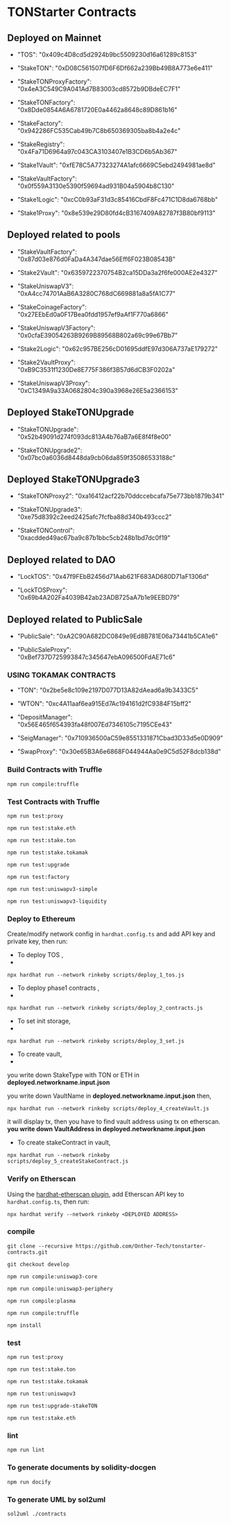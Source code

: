 # TONStarter Contracts

## Deployed on Mainnet

* "TOS": "0x409c4D8cd5d2924b9bc5509230d16a61289c8153"

* "StakeTON": "0xD08C561507fD6F6Df662a239Bb49B8A773e6e411"

* "StakeTONProxyFactory": "0x4eA3C549C9A041Ad7B83003cd8572b9DBdeEC7F1"

* "StakeTONFactory": "0x8Dde0854A6A6781720E0a4462a8648c89D861b16"

* "StakeFactory": "0x942286FC535Cab49b7C8b650369305ba8b4a2e4c"

* "StakeRegistry": "0x4Fa71D6964a97c043CA3103407e1B3CD6b5Ab367"

* "Stake1Vault": "0xfE78C5A77323274A1afc6669C5ebd2494981ae8d"

* "StakeVaultFactory": "0x0f559A3130e5390f59694ad931B04a5904b8C130"

* "Stake1Logic": "0xcC0b93aF31d3c85416CbdF8Fc471C1D8da6768bb"

* "Stake1Proxy": "0x8e539e29D80fd4cB3167409A82787f3B80bf9113"

## Deployed related to pools

* "StakeVaultFactory": "0x87d03e876d0FaDa4A347dae56Eff6F023B08543B"

* "Stake2Vault": "0x6359722370754B2ca15DDa3a2f6fe000AE2e4327"

* "StakeUniswapV3": "0xA4cc74701AaB6A3280C768dC669881a8a5fA1C77"

* "StakeCoinageFactory": "0x27EEbEd0a0F17Bea0fdd1957ef9aAf1F770a6866"

* "StakeUniswapV3Factory": "0x0cfaE39054263B9269B89568B802a69c99e67Bb7"

* "Stake2Logic": "0x62c957BE256cD01695ddfE97d306A737aE179272"

* "Stake2VaultProxy": "0xB9C3531f1230De8E775F386f3B57d6dCB3F0202a"

* "StakeUniswapV3Proxy": "0xC1349A9a33A0682804c390a3968e26E5a2366153"

## Deployed StakeTONUpgrade

* "StakeTONUpgrade": "0x52b49091d274f093dc813A4b76aB7a6E8f4f8e00"

* "StakeTONUpgrade2": "0x07bc0a6036d8448da9cb06da859f35086533188c"

## Deployed StakeTONUpgrade3

* "StakeTONProxy2": "0xa16412acf22b70ddccebcafa75e773bb1879b341"

* "StakeTONUpgrade3": "0xe75d8392c2eed2425afc7fcfba88d340b493ccc2"

* "StakeTONControl": "0xacdded49ac67ba9c87b1bbc5cb248b1bd7dc0f19"


## Deployed related to DAO

* "LockTOS": "0x47f9FEbB2456d71Aab621F683AD680D71aF1306d"

* "LockTOSProxy": "0x69b4A202Fa4039B42ab23ADB725aA7b1e9EEBD79"

## Deployed related to PublicSale

* "PublicSale": "0xA2C90A682DC0849e9Ed8B781E06a73441b5CA1e6"

* "PublicSaleProxy": "0xBef737D725993847c345647ebA096500FdAE71c6"

### USING TOKAMAK CONTRACTS

* "TON": "0x2be5e8c109e2197D077D13A82dAead6a9b3433C5"

* "WTON": "0xc4A11aaf6ea915Ed7Ac194161d2fC9384F15bff2"

* "DepositManager": "0x56E465f654393fa48f007Ed7346105c7195CEe43"

* "SeigManager": "0x710936500aC59e8551331871Cbad3D33d5e0D909"

* "SwapProxy": "0x30e65B3A6e6868F044944Aa0e9C5d52F8dcb138d"


### Build Contracts with Truffle

`npm run compile:truffle`


### Test Contracts with Truffle

`npm run test:proxy`

`npm run test:stake.eth`

`npm run test:stake.ton`

`npm run test:stake.tokamak`

`npm run test:upgrade`

`npm run test:factory`

`npm run test:uniswapv3-simple`

`npm run test:uniswapv3-liquidity`


### Deploy to Ethereum

Create/modify network config in `hardhat.config.ts` and add API key and private key, then run:

* To deploy TOS ,
*
`npx hardhat run --network rinkeby scripts/deploy_1_tos.js`

* To deploy phase1 contracts ,
*
`npx hardhat run --network rinkeby scripts/deploy_2_contracts.js`

* To set init storage,
*
`npx hardhat run --network rinkeby scripts/deploy_3_set.js`

* To create vault,
*
you write down StakeType with TON or ETH in **deployed.networkname.input.json**

you write down VaultName in **deployed.networkname.input.json**
then,

`npx hardhat run --network rinkeby scripts/deploy_4_createVault.js`


it will display tx, then you have to find vault address using tx on etherscan.
**you write down VaultAddress in deployed.networkname.input.json**


* To create stakeContract in vault,

`npx hardhat run --network rinkeby scripts/deploy_5_createStakeContract.js`


### Verify on Etherscan

Using the [hardhat-etherscan plugin](https://hardhat.org/plugins/nomiclabs-hardhat-etherscan.html), add Etherscan API key to `hardhat.config.ts`, then run:

`npx hardhat verify --network rinkeby <DEPLOYED ADDRESS>`

### compile
`git clone --recursive https://github.com/Onther-Tech/tonstarter-contracts.git`

`git checkout develop`

`npm run compile:uniswap3-core`

`npm run compile:uniswap3-periphery`

`npm run compile:plasma`

`npm run compile:truffle`

`npm install`


### test
`npm run test:proxy`

`npm run test:stake.ton`

`npm run test:stake.tokamak`

`npm run test:uniswapv3`

`npm run test:upgrade-stakeTON`

`npm run test:stake.eth`



### lint
`npm run lint`

### To generate documents by solidity-docgen
`npm run docify`


### To generate UML by sol2uml
`sol2uml ./contracts`

